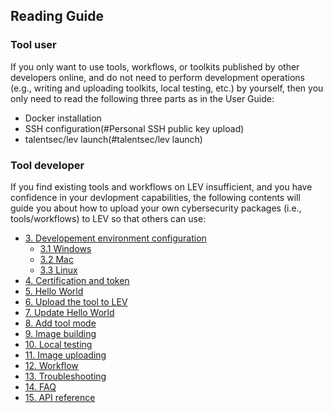 ## Reading Guide

### Tool user

If you only want to use tools, workflows, or toolkits published by other developers online, and do not need to perform development operations (e.g., writing and uploading toolkits, local testing, etc.) by yourself, then you only need to read the following three parts as in the User Guide:

* Docker installation
* SSH configuration(#Personal SSH public key upload)
* talentsec/lev launch(#talentsec/lev launch)


### Tool developer

If you find existing tools and workflows on LEV insufficient, and you have confidence in your devlopment capabilities, the following contents will guide you about how to upload your own cybersecurity packages (i.e., tools/workflows) to LEV so that others can use:

* [3. Developement environment configuration](3.configuration.md)
    * [3.1 Windows](3.1.windows.md)
    * [3.2 Mac](3.2.mac.md)
    * [3.3 Linux](3.3.linux.md)
* [4. Certification and token](4.credential.md)
* [5. Hello World](5.hello-world.md)
* [6. Upload the tool to LEV](6.nmap.md)
* [7. Update Hello World](7.multi-mode-nmap.md)
* [8. Add tool mode](8.image-management.md)
* [9. Image building](9.workflow.md)
* [10. Local testing](10.multiple-practices-of-workflow.md)
* [11. Image uploading](11.local-testing.md)
* [12. Workflow](12.remote-debugging.md)
* [13. Troubleshooting](13.upload-package.md)
* [14. FAQ](14.faq.md)
* [15. API reference](15.api.md)


